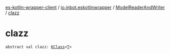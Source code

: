 [es-kotlin-wrapper-client](../../index.md) / [io.inbot.eskotlinwrapper](../index.md) / [ModelReaderAndWriter](index.md) / [clazz](./clazz.md)

# clazz

`abstract val clazz: `[`KClass`](https://kotlinlang.org/api/latest/jvm/stdlib/kotlin.reflect/-k-class/index.html)`<`[`T`](index.md#T)`>`